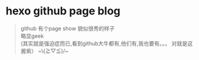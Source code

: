   # hexo github page blog 
  

> github  有个page show 貌似很秀的样子  
略显geek  
(其实就是强迫症而已,看到github大牛都有,他们有,我也要有。。。 对就是这酱紫）
\~\\(≧▽≦)/~
